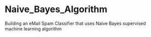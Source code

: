 # Naive_Bayes_Algorithm
Building an eMail Spam Classifier that uses Naive Bayes supervised machine learning algorithm
